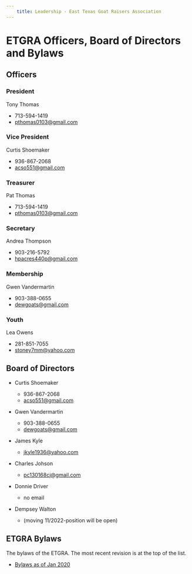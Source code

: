 ```yaml
---
    title: Leadership - East Texas Goat Raisers Association
---
```

# ETGRA Officers, Board of Directors and Bylaws

 ## Officers

 ### President

Tony Thomas
- 713-594-1419
- <pthomas0103@gmail.com>

 ### Vice President

Curtis Shoemaker
- 936-867-2068
- <acso551@gmail.com>

 ### Treasurer

Pat Thomas
- 713-594-1419
- <pthomas0103@gmail.com>

 ### Secretary

Andrea Thompson
- 903-216-5792
- <hpacres440p@gmail.com>

 ### Membership

Gwen Vandermartin
- 903-388-0655
- <dewgoats@gmail.com>

 ### Youth
Lea Owens
- 281-851-7055
- <stoney7mm@yahoo.com>

 ## Board of Directors

- Curtis Shoemaker  
    - 936-867-2068  
    - <acso551@gmail.com>

- Gwen Vandermartin 
    - 903-388-0655  
    - <dewgoats@gmail.com>

- James Kyle
    - <jkyle1936@yahoo.com>

- Charles Johson
    - <pc130168cj@gmail.com>

- Donnie Driver
    - no email

- Dempsey Walton
    - (moving 11/2022-position will be open)

 ## ETGRA Bylaws

The bylaws of the ETGRA. The most recent revision is at the top of the list.

- [Bylaws as of Jan 2020](/assets/revision_etgra_bylaws_as_Jan_2020.docx)